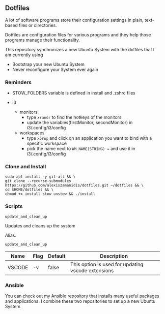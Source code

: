 ## Dotfiles

A lot of software programs store their configuration settings in plain, text-based files or directories.

Dotfiles are configuration files for various programs and they help those programs manage their functionality.

This repository synchronizes a new Ubuntu System with the dotfiles that I am currently using

-   Bootstrap your new Ubuntu System
-   Never reconfigure your System ever again

### Reminders

-   STOW_FOLDERS variable is defined in install and .zshrc files
-   i3

    -   monitors
        -   type `xrandr` to find the hotkeys of the monitors
        -   update the variables(firstMonitor, secondMonitor) in i3/.config/i3/config
    -   workspaces
        -   type `xprop` and click on an application you want to bind with a specific workspace
        -   pick the name next to `WM_NAME(STRING) =` and use it in i3/.config/i3/config

### Clone and Install

```
sudo apt install -y git-all && \
git clone --recurse-submodules https://github.com/alexiszamanidis/dotfiles.git ~/dotfiles && \
cd $HOME/dotfiles && \
chmod +x install stow unstow && ./install
```

### Scripts

`update_and_clean_up`

Updates and cleans up the system

Alias:

```
update_and_clean_up
```

| Name   | Flag | Default | Description                                        |
| ------ | ---- | ------- | -------------------------------------------------- |
| VSCODE | \-v  | false   | This option is used for updating vscode extensions |

### Ansible

You can check out my [Ansible repository](https://github.com/alexiszamanidis/ansible) that installs many useful packages and applications. I combine these two repositories to set up a new Ubuntu System.
